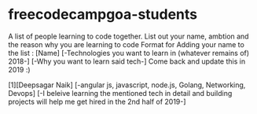 # freecodecampgoa-students
A list of people learning to code together. List out your name, ambtion and the reason why you are learning to code
Format for Adding your name to the list :
[Name] [-Technologies you want to learn in (whatever remains of) 2018-] [-Why you want to learn said tech-]
Come back and update this in 2019 :)

[1][Deepsagar Naik] [-angular js, javascript, node.js, Golang, Networking, Devops] [-I beleive learning the mentioned tech in detail and building projects will help me get hired in the 2nd half of 2019-]
